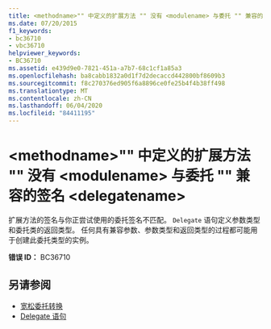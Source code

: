 ```yaml
---
title: <methodname>"" 中定义的扩展方法 "" 没有 <modulename> 与委托 "" 兼容的签名 <delegatename>
ms.date: 07/20/2015
f1_keywords:
- bc36710
- vbc36710
helpviewer_keywords:
- BC36710
ms.assetid: e439d9e0-7821-451a-a7b7-68c1cf1a85a3
ms.openlocfilehash: ba8cabb1832a0d1f7d2decaccd442800bf8609b3
ms.sourcegitcommit: f8c270376ed905f6a8896ce0fe25b4f4b38ff498
ms.translationtype: MT
ms.contentlocale: zh-CN
ms.lasthandoff: 06/04/2020
ms.locfileid: "84411195"
---
```

# <a name="extension-method-methodname-defined-in-modulename-does-not-have-a-signature-compatible-with-delegate-delegatename"></a>\<methodname>"" 中定义的扩展方法 "" 没有 \<modulename> 与委托 "" 兼容的签名 \<delegatename>
扩展方法的签名与你正尝试使用的委托签名不匹配。 `Delegate` 语句定义参数类型和委托类的返回类型。 任何具有兼容参数、参数类型和返回类型的过程都可能用于创建此委托类型的实例。  
  
 **错误 ID：** BC36710  
  
## <a name="see-also"></a>另请参阅

- [宽松委托转换](../programming-guide/language-features/delegates/relaxed-delegate-conversion.md)
- [Delegate 语句](../language-reference/statements/delegate-statement.md)
